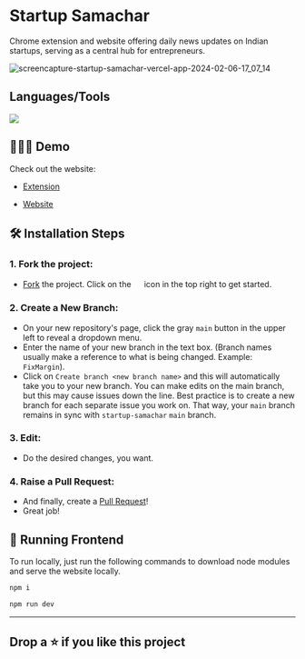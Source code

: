 # Startup Samachar

 Chrome extension and website offering daily news updates on Indian startups, serving
 as a central hub for entrepreneurs.
 
![screencapture-startup-samachar-vercel-app-2024-02-06-17_07_14](https://github.com/druvkotwani/Startup-Samachar/assets/96691139/0a2b9e09-c05e-4fa5-af34-d545af9b9e55)




## Languages/Tools

<a href="">
    <img src="https://skillicons.dev/icons?i=tailwindcss,js,react,firebase,nodejs,vercel" />
  </a>

## 👩🏽‍💻 Demo
Check out the website: 
- [Extension](https://chromewebstore.google.com/detail/ghanekeihcifbacjpfinkgmokidibmfn)

- [Website](https://startupsamachar.tech/)


## 🛠️ Installation Steps

### 1. Fork the project:
- [Fork](https://github.com/druvkotwani/Startup-Samachar) the project. Click on the <a href="https://github.com/druvkotwani/Startup-Samachar/fork"><img src="https://i.imgur.com/G4z1kEe.png" height="15" width="15"></a> icon in the top right to get started.

### 2. Create a New Branch:
- On your new repository's page, click the gray `main` button in the upper left to reveal a dropdown menu.
- Enter the name of your new branch in the text box. (Branch names usually make a reference to what is being changed. Example: `FixMargin`).
- Click on `Create branch <new branch name>` and this will automatically take you to your new branch. You can make edits on the main branch, but this may cause issues down the line. Best practice is to create a new branch for each separate issue you work on. That way, your `main` branch remains in sync with `startup-samachar` `main` branch.

### 3. Edit:
- Do the desired changes, you want.

### 4. Raise a Pull Request:
- And finally, create a [Pull Request](https://help.github.com/en/github/collaborating-with-issues-and-pull-requests/creating-a-pull-request)!
- Great job! 




## 🚀 Running Frontend
To run locally, just run the following commands to download node modules and serve the website locally.
```bash
npm i
```

```bash
npm run dev
```




<hr/>

## Drop a ⭐ if you like this project

